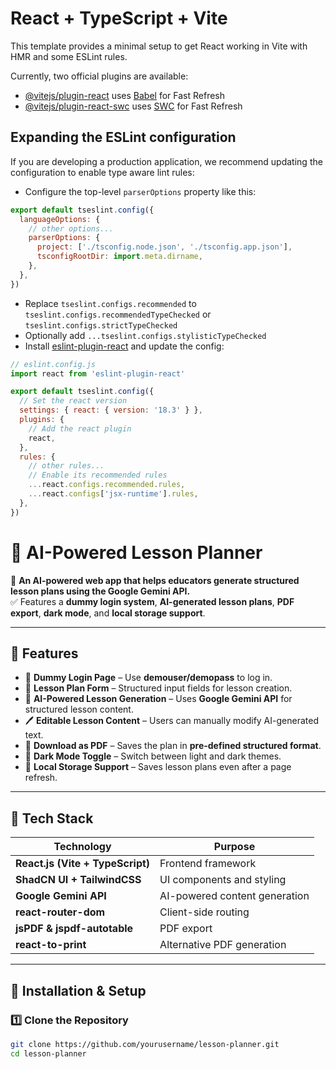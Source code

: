# React + TypeScript + Vite

This template provides a minimal setup to get React working in Vite with HMR and some ESLint rules.

Currently, two official plugins are available:

- [@vitejs/plugin-react](https://github.com/vitejs/vite-plugin-react/blob/main/packages/plugin-react/README.md) uses [Babel](https://babeljs.io/) for Fast Refresh
- [@vitejs/plugin-react-swc](https://github.com/vitejs/vite-plugin-react-swc) uses [SWC](https://swc.rs/) for Fast Refresh

## Expanding the ESLint configuration

If you are developing a production application, we recommend updating the configuration to enable type aware lint rules:

- Configure the top-level `parserOptions` property like this:

```js
export default tseslint.config({
  languageOptions: {
    // other options...
    parserOptions: {
      project: ['./tsconfig.node.json', './tsconfig.app.json'],
      tsconfigRootDir: import.meta.dirname,
    },
  },
})
```

- Replace `tseslint.configs.recommended` to `tseslint.configs.recommendedTypeChecked` or `tseslint.configs.strictTypeChecked`
- Optionally add `...tseslint.configs.stylisticTypeChecked`
- Install [eslint-plugin-react](https://github.com/jsx-eslint/eslint-plugin-react) and update the config:

```js
// eslint.config.js
import react from 'eslint-plugin-react'

export default tseslint.config({
  // Set the react version
  settings: { react: { version: '18.3' } },
  plugins: {
    // Add the react plugin
    react,
  },
  rules: {
    // other rules...
    // Enable its recommended rules
    ...react.configs.recommended.rules,
    ...react.configs['jsx-runtime'].rules,
  },
})
```
# 📌 AI-Powered Lesson Planner

🚀 **An AI-powered web app that helps educators generate structured lesson plans using the Google Gemini API.**  
✅ Features a **dummy login system**, **AI-generated lesson plans**, **PDF export**, **dark mode**, and **local storage support**.

---

## **📌 Features**
- 🏫 **Dummy Login Page** – Use **demouser/demopass** to log in.
- 📝 **Lesson Plan Form** – Structured input fields for lesson creation.
- 🤖 **AI-Powered Lesson Generation** – Uses **Google Gemini API** for structured lesson content.
- 🖊️ **Editable Lesson Content** – Users can manually modify AI-generated text.
- 📄 **Download as PDF** – Saves the plan in **pre-defined structured format**.
- 🌙 **Dark Mode Toggle** – Switch between light and dark themes.
- 💾 **Local Storage Support** – Saves lesson plans even after a page refresh.

---

## **📌 Tech Stack**
| Technology  | Purpose |
|------------|---------|
| **React.js (Vite + TypeScript)** | Frontend framework |
| **ShadCN UI + TailwindCSS** | UI components and styling |
| **Google Gemini API** | AI-powered content generation |
| **react-router-dom** | Client-side routing |
| **jsPDF & jspdf-autotable** | PDF export |
| **react-to-print** | Alternative PDF generation |

---

## **📌 Installation & Setup**
### **1️⃣ Clone the Repository**
```sh
git clone https://github.com/yourusername/lesson-planner.git
cd lesson-planner
